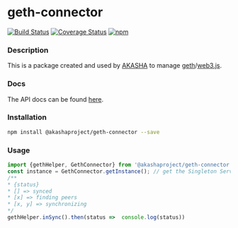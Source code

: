 # geth-connector

[![Build Status](https://travis-ci.org/AkashaProject/geth-connector.svg?branch=master)](https://travis-ci.org/AkashaProject/geth-connector)
[![Coverage Status](https://coveralls.io/repos/github/AkashaProject/geth-connector/badge.svg?branch=master)](https://coveralls.io/github/AkashaProject/geth-connector?branch=master)
[![npm](https://img.shields.io/npm/dm/@akashaproject/geth-connector.svg)](https://www.npmjs.com/package/@akashaproject/geth-connector)

### Description
This is a package created and used by [AKASHA](http://akasha.world/) to manage [geth](http://ethereum.github.io/go-ethereum/)/[web3.js](https://github.com/ethereum/web3.js).

### Docs

The API docs can be found [here](http://docs.akasha.world/geth-connector/).

### Installation

```sh
npm install @akashaproject/geth-connector --save
```

### Usage

```js
import {gethHelper, GethConnector} from '@akashaproject/geth-connector'
const instance = GethConnector.getInstance(); // get the Singleton Service
/**
* {status}
* [] => synced
* [x] => finding peers
* [x, y] => synchronizing
*/
gethHelper.inSync().then(status =>  console.log(status))
```